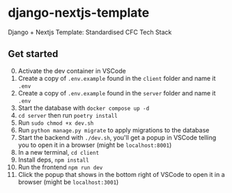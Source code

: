 # django-nextjs-template

Django + Nextjs Template: Standardised CFC Tech Stack

## Get started

0. Activate the dev container in VSCode
1. Create a copy of `.env.example` found in the `client` folder and name it `.env`
2. Create a copy of `.env.example` found in the `server` folder and name it `.env`
3. Start the database with `docker compose up -d`
4. `cd server` then run `poetry install`
5. Run `sudo chmod +x dev.sh`
6. Run `python manage.py migrate` to apply migrations to the database
7. Start the backend with `./dev.sh`, you'll get a popup in VSCode telling you to open it in a browser (might be `localhost:8001`)
8. In a new terminal, `cd client`
9. Install deps, `npm install`
10. Run the frontend `npm run dev`
11. Click the popup that shows in the bottom right of VSCode to open it in a browser (might be `localhost:3001`)
